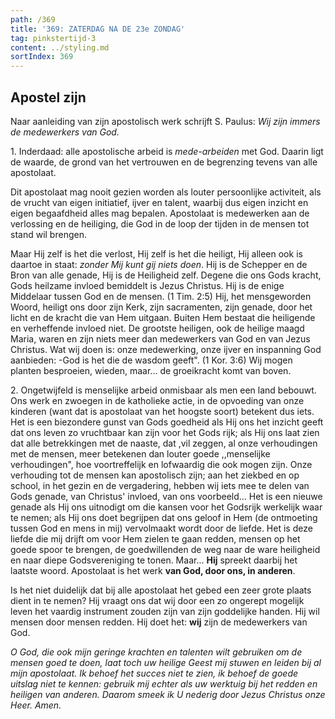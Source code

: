 ```yaml
---
path: /369
title: '369: ZATERDAG NA DE 23e ZONDAG'
tag: pinkstertijd-3
content: ../styling.md
sortIndex: 369
---
```


## Apostel zijn

Naar aanleiding van zijn apostolisch werk schrijft S. Paulus: _Wij zijn immers de medewerkers van God._

1\. Inderdaad: alle apostolische arbeid is _mede-arbeiden_ met God. Daarin ligt de waarde, de grond van het vertrouwen en de begrenzing tevens van alle apostolaat.

Dit apostolaat mag nooit gezien worden als louter persoonlijke activiteit, als de vrucht van eigen initiatief, ijver en talent, waarbij dus eigen inzicht en eigen begaafdheid alles mag bepalen. Apostolaat is medewerken aan de verlossing en de heiliging, die God in de loop der tijden in de mensen tot stand wil brengen.

Maar Hij zelf is het die verlost, Hij zelf is het die heiligt, Hij alleen ook is daartoe in staat: _zonder Mij kunt gij niets doen_. Hij is de Schepper en de Bron van alle genade, Hij is de Heiligheid zelf. Degene die ons Gods kracht, Gods heilzame invloed bemiddelt is Jezus Christus. Hij is de enige Middelaar tussen God en de mensen. (1 Tim. 2:5) Hij, het mensgeworden Woord, heiligt ons door zijn Kerk, zijn sacramenten, zijn genade, door het licht en de kracht die van Hem uitgaan. Buiten Hem bestaat die heiligende en verheffende invloed niet. De grootste heiligen, ook de heilige maagd Maria, waren en zijn niets meer dan medewerkers van
God en van Jezus Christus. Wat wij doen is: onze medewerking, onze ijver en inspanning God aanbieden: -God is het die de wasdom geeft". (1 Kor. 3:6) Wij mogen planten besproeien, wieden, maar... de groeikracht komt
van boven.

2\. Ongetwijfeld is menselijke arbeid onmisbaar als men een land bebouwt. Ons werk en zwoegen in de katholieke actie, in de opvoeding van onze kinderen (want dat is apostolaat van het hoogste soort) betekent dus iets. Het is een biezondere gunst van Gods goedheid als Hij ons het inzicht geeft dat ons leven zo vruchtbaar kan zijn voor het Gods rijk; als Hij ons laat zien dat alle betrekkingen met de naaste, dat ,vil zeggen, al onze verhoudingen met de mensen, meer betekenen dan louter goede ,,menselijke verhoudingen", hoe voortreffelijk en lofwaardig die ook mogen zijn. Onze verhouding tot de mensen kan apostolisch zijn; aan het ziekbed en op school, in het gezin en de vergadering, hebben wij iets mee te delen van Gods genade, van Christus' invloed, van ons voorbeeld... Het is een nieuwe genade als Hij ons uitnodigt om die kansen voor het Godsrijk werkelijk waar te nemen; als Hij ons doet begrijpen dat ons geloof in Hem (de ontmoeting tussen God en mens in mij) vervolmaakt wordt door de liefde. Het is deze liefde die mij drijft om voor Hem zielen te gaan redden, mensen op het goede spoor te brengen, de goedwillenden de weg naar de ware heiligheid en naar diepe Godsvereniging te tonen. Maar... __Hij__ spreekt daarbij het laatste woord. Apostolaat is het werk __van God, door ons, in anderen__.

Is het niet duidelijk dat bij alle apostolaat het gebed een zeer grote plaats dient in te nemen? Hij vraagt ons dat wij door een zo ongerept mogelijk leven het vaardig instrument zouden zijn van zijn goddelijke handen. Hij wil mensen door mensen redden. Hij doet het: __wij__ zijn de medewerkers van God.

_O God, die ook mijn geringe krachten en talenten wilt gebruiken om de mensen goed te doen, laat toch uw heilige Geest mij stuwen en leiden bij al mijn apostolaat. Ik behoef het succes niet te zien, ik behoef de goede uitslag niet te kennen: gebruik mij echter als uw werktuig bij het redden en heiligen van anderen. Daarom smeek ik U nederig door Jezus Christus onze Heer. Amen._
